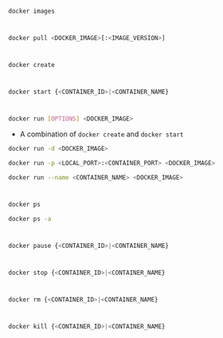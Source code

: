 #

```Bash
docker images
```

#

```Bash
docker pull <DOCKER_IMAGE>[:<IMAGE_VERSION>]
```

# 

```Bash
docker create
```

# 

```Bash
docker start {<CONTAINER_ID>|<CONTAINER_NAME}
```

#

```Bash
docker run [OPTIONS] <DOCKER_IMAGE>
```

* A combination of `docker create` and `docker start`

```Bash
docker run -d <DOCKER_IMAGE>
```

```Bash
docker run -p <LOCAL_PORT>:<CONTAINER_PORT> <DOCKER_IMAGE>
```

```Bash
docker run --name <CONTAINER_NAME> <DOCKER_IMAGE>
```

# 

```Bash
docker ps
```

```Bash
docker ps -a
```

# 

```Bash
docker pause {<CONTAINER_ID>|<CONTAINER_NAME}
```

#

```Bash
docker stop {<CONTAINER_ID>|<CONTAINER_NAME}
```

# 

```Bash
docker rm {<CONTAINER_ID>|<CONTAINER_NAME}
```

#

```Bash
docker kill {<CONTAINER_ID>|<CONTAINER_NAME}
```
